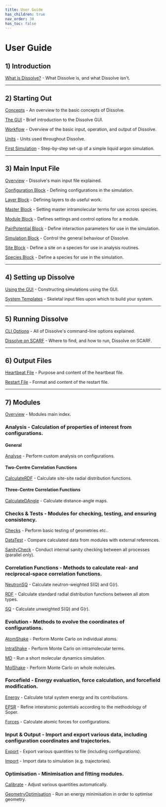 ```yaml
---
title: User Guide
has_children: true
nav_order: 30
has_toc: false
---
```

# User Guide

## 1) Introduction

[What is Dissolve?](overview.md) - What Dissolve is, and what Dissolve isn't.

* * *

## 2) Starting Out

[Concepts](startingout/concepts.md) - An overview to the basic concepts of Dissolve.

[The GUI](startingout/gui.md) - Brief introduction to the Dissolve GUI.

[Workflow](startingout/workflow.md) - Overview of the basic input, operation, and output of Dissolve.

[Units](startingout/units.md) - Units used throughout Dissolve.

[First Simulation](../examples/argon/) - Step-by-step set-up of a simple liquid argon simulation.

* * *

## 3) Main Input File

[Overview](inputfile/index.md) - Dissolve's main input file explained.

[Configuration Block](inputfile/configuration.md) - Defining configurations in the simulation.

[Layer Block](inputfile/layer.md) - Defining layers to do useful work.

[Master Block](inputfile/master.md) - Setting master intramolecular terms for use across species.

[Module Block](inputfile/module.md) - Defines settings and control options for a module.

[PairPotential Block](inputfile/pairpotential.md) - Define interaction parameters for use in the simulation.

[Simulation Block](inputfile/simulation.md) - Control the general behaviour of Dissolve.

[Site Block](inputfile/site.md) - Define a site on a species for use in analysis routines.

[Species Block](inputfile/species.md) - Define a species for use in the simulation.

* * *

## 4) Setting up Dissolve

[Using the GUI](setup/scratch.md) - Constructing simulations using the GUI.

[System Templates](setup/templates.md) - Skeletal input files upon which to build your system.

* * *

## 5) Running Dissolve

[CLI Options](run/cli.md) - All of Dissolve's command-line options explained.

[Dissolve on SCARF](run/scarf.md) - Where to find, and how to run, Dissolve on SCARF.

* * *

## 6) Output Files

[Heartbeat File](heartbeatfile.md) - Purpose and content of the heartbeat file.

[Restart File](restartfile.md) - Format and content of the restart file.

* * *

## 7) Modules

[Overview](modules/index.md) - Modules main index.

### Analysis - Calculation of properties of interest from configurations.

#### General
[Analyse](modules/analyse/index.md) - Perform custom analysis on configurations.

#### Two-Centre Correlation Functions
[CalculateRDF](modules/calculaterdf/index.md) - Calculate site-site radial distribution functions.

#### Three-Centre Correlation Functions
[CalculateDAngle](modules/calculatedangle/index.md) - Calculate distance-angle maps.

### Checks & Tests - Modules for checking, testing, and ensuring consistency.

[Checks](modules/checks/index.md) - Perform basic testing of geometries etc..

[DataTest](modules/datatest/index.md) - Compare calculated data from modules with external references.

[SanityCheck](modules/sanitycheck/index.md) - Conduct internal sanity checking between all processes (parallel only).

### Correlation Functions - Methods to calculate real- and reciprocal-space correlation functions.

[NeutronSQ](modules/neutronsq/index.md) - Calculate neutron-weighted S(Q) and G(r).

[RDF](modules/rdf/index.md) - Calculate standard radial distribution functions between all atom types.

[SQ](modules/sq/index.md) - Calculate unweighted S(Q) and G(r).

### Evolution - Methods to evolve the coordinates of configurations.

[AtomShake](modules/atomshake/index.md) - Perform Monte Carlo on individual atoms.

[IntraShake](modules/intrashake/index.md) - Perform Monte Carlo on intramolecular terms.

[MD](modules/md/index.md) - Run a short molecular dynamics simulation.

[MolShake](modules/molshake/index.md) - Perform Monte Carlo on whole molecules.

### Forcefield - Energy evaluation, force calculation, and forcefield modification.

[Energy](modules/energy/index.md) - Calculate total system energy and its contributions.

[EPSR](modules/EPSR.md) - Refine interatomic potentials according to the methodology of Soper.

[Forces](modules/forces/index.md) - Calculate atomic forces for configurations.

### Input & Output - Import and export various data, including configuration coordinates and trajectories.

[Export](modules/export/index.md) - Export various quantities to file (including configurations).

[Import](modules/import/index.md) - Import data to simulation (e.g. trajectories).

### Optimisation - Minimisation and fitting modules.

[Calibrate](modules/calibrate/index.md) - Adjust various quantities automatically.

[GeometryOptimisation](modules/geometryoptimisation/index.md) - Run an energy minimisation in order to optimise geometry.

